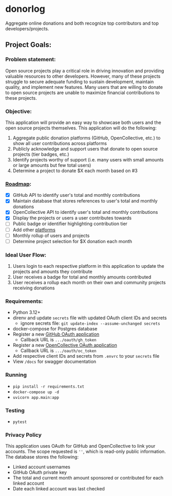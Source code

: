 # donorlog

Aggregate online donations and both recognize top contributors and top developers/projects.

## Project Goals:

### Problem statement:

Open source projects play a critical role in driving innovation and providing valuable resources to other developers.
However, many of these projects struggle to secure adequate funding to sustain development, maintain quality, and
implement new features. Many users that are willing to donate to open source projects are unable to maximize financial
contributions to these projects.

### Objective:

This application will provide an easy way to showcase both users and the open source projects themselves. This
application will do the following:

1) Aggregate public donation platforms (GitHub, OpenCollective, etc.) to show all user contributions across platforms
2) Publicly acknowledge and support users that donate to open source projects (tier badges, etc.)
3) Identify projects worthy of support (i.e. many users with small amounts or large amounts but few total users)
4) Determine a project to donate $X each month based on #3

### [Roadmap](https://github.com/users/gorhack/projects/1):

- [x] GitHub API to identify user's total and monthly contributions
- [x] Maintain database that stores references to user's total and monthly donations
- [x] OpenCollective API to identify user's total and monthly contributions
- [x] Display the projects or users a user contributes towards
- [ ] Public badge or identifier highlighting contribution tier
- [ ] Add other [platforms](https://github.com/users/gorhack/projects/1?pane=issue&itemId=96151878)
- [ ] Monthly rollup of users and projects
- [ ] Determine project selection for $X donation each month

### Ideal User Flow:

1) Users login to each respective platform in this application to update the projects and amounts they contribute
2) User receives a badge for total and monthly amounts contributed
3) User receives a rollup each month on their own and community projects receiving donations

### Requirements:

- Python 3.12+
- direnv and update `secrets` file with updated OAuth client IDs and secrets
    - ignore secrets file: `git update-index --assume-unchanged secrets`
- docker-compose for Postgres database
- Register a new [GitHub OAuth application](https://github.com/settings/applications/new)
    - Callback URL is `.../oauth/gh_token`
- Register a new [OpenCollective OAuth application](https://docs.opencollective.com/help/developers/oauth)
    - Callback URL is `.../oauth/oc_token`
- Add respective client IDs and secrets from `.envrc` to your `secrets` file
- View `/docs` for swagger documentation

### Running

- `pip install -r requirements.txt`
- `docker-compose up -d`
- `uvicorn app.main:app`

### Testing

- `pytest`

### Privacy Policy

This application uses OAuth for GitHub and OpenCollective to link your accounts. The scope requested is `''`, which is
read-only public information.
The database stores the following:

- Linked account usernames
- GitHub OAuth private key
- The total and current month amount sponsored or contributed for each linked account
- Date each linked account was last checked
